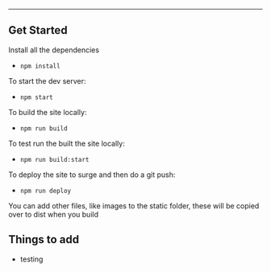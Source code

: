 -------------------
## Get Started

Install all the dependencies

* `npm install`

To start the dev server: 

* `npm start`

To build the site locally: 

* `npm run build`

To test run the built the site locally: 

* `npm run build:start`

To deploy the site to surge and then do a git push:

* `npm run deploy`


You can add other files, like images to the static folder, these will be copied over to dist when you build


## Things to add
* testing
